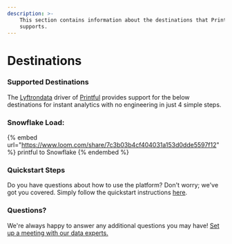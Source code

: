 ```yaml
---
description: >-
    This section contains information about the destinations that Printful
    supports.
---
```


# Destinations

### Supported Destinations

The [Lyftrondata](https://www.lyftrondata.com/) driver of [Printful](https://www.lyftrondata.com/integration/commerce-analytics/printful/) provides support for the below destinations for instant analytics with no engineering in just 4 simple steps.

### Snowflake Load:

{% embed url="https://www.loom.com/share/7c3b03b4cf404031a153d0dde5597f12" %}
printful to Snowflake
{% endembed %}

### Quickstart Steps

Do you have questions about how to use the platform? Don't worry; we've got you covered. Simply follow the quickstart instructions [here](README.md).

### Questions? <a href="#questions" id="questions"></a>

We're always happy to answer any additional questions you may have! [Set up a meeting with our data experts.](https://www.lyftrondata.com/book-a-meeting/)
